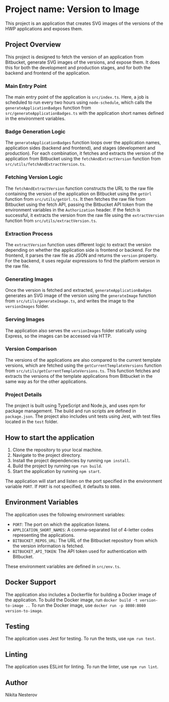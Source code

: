 # Project name: Version to Image

This project is an application that creates SVG images of the versions of the HWP applications and exposes them.

## Project Overview

This project is designed to fetch the version of an application from Bitbucket, generate SVG images of the versions, and expose them. It does this for both the development and production stages, and for both the backend and frontend of the application.

### Main Entry Point

The main entry point of the application is `src/index.ts`. Here, a job is scheduled to run every two hours using `node-schedule`, which calls the `generateApplicationBadges` function from `src/generateApplicationBadges.ts` with the application short names defined in the environment variables.

### Badge Generation Logic

The `generateApplicationBadges` function loops over the application names, application sides (backend and frontend), and stages (development and production). For each combination, it fetches and extracts the version of the application from Bitbucket using the `fetchAndExtractVersion` function from `src/utils/fetchAndExtractVersion.ts`.

### Fetching Version Logic

The `fetchAndExtractVersion` function constructs the URL to the raw file containing the version of the application on Bitbucket using the `getUrl` function from `src/utils/getUrl.ts`. It then fetches the raw file from Bitbucket using the fetch API, passing the Bitbucket API token from the environment variables in the `Authorization` header. If the fetch is successful, it extracts the version from the raw file using the `extractVersion` function from `src/utils/extractVersion.ts`.

### Extraction Process

The `extractVersion` function uses different logic to extract the version depending on whether the application side is frontend or backend. For the frontend, it parses the raw file as JSON and returns the `version` property. For the backend, it uses regular expressions to find the platform version in the raw file.

### Generating Images

Once the version is fetched and extracted, `generateApplicationBadges` generates an SVG image of the version using the `generateImage` function from `src/utils/generateImage.ts`, and writes the image to the `versionImages` folder.

### Serving Images

The application also serves the `versionImages` folder statically using Express, so the images can be accessed via HTTP.

### Version Comparison

The versions of the applications are also compared to the current template versions, which are fetched using the `getCurrentTemplateVersions` function from `src/utils/getCurrentTemplateVersions.ts`. This function fetches and extracts the versions of the template applications from Bitbucket in the same way as for the other applications.

### Project Details

The project is built using TypeScript and Node.js, and uses npm for package management. The build and run scripts are defined in `package.json`. The project also includes unit tests using Jest, with test files located in the `test` folder.

## How to start the application

1. Clone the repository to your local machine.
2. Navigate to the project directory.
3. Install the project dependencies by running `npm install`.
4. Build the project by running `npm run build`.
5. Start the application by running `npm start`.

The application will start and listen on the port specified in the environment variable `PORT`. If `PORT` is not specified, it defaults to `8080`.

## Environment Variables

The application uses the following environment variables:

- `PORT`: The port on which the application listens.
- `APPLICATION_SHORT_NAMES`: A comma-separated list of 4-letter codes representing the applications.
- `BITBUCKET_REPOS_URL`: The URL of the Bitbucket repository from which the version information is fetched.
- `BITBUCKET_API_TOKEN`: The API token used for authentication with Bitbucket.

These environment variables are defined in `src/env.ts`.

## Docker Support

The application also includes a Dockerfile for building a Docker image of the application. To build the Docker image, run `docker build -t version-to-image ..` To run the Docker image, use `docker run -p 8080:8080 version-to-image`.

## Testing

The application uses Jest for testing. To run the tests, use `npm run test`.

## Linting

The application uses ESLint for linting. To run the linter, use `npm run lint`.

## Author

Nikita Nesterov

